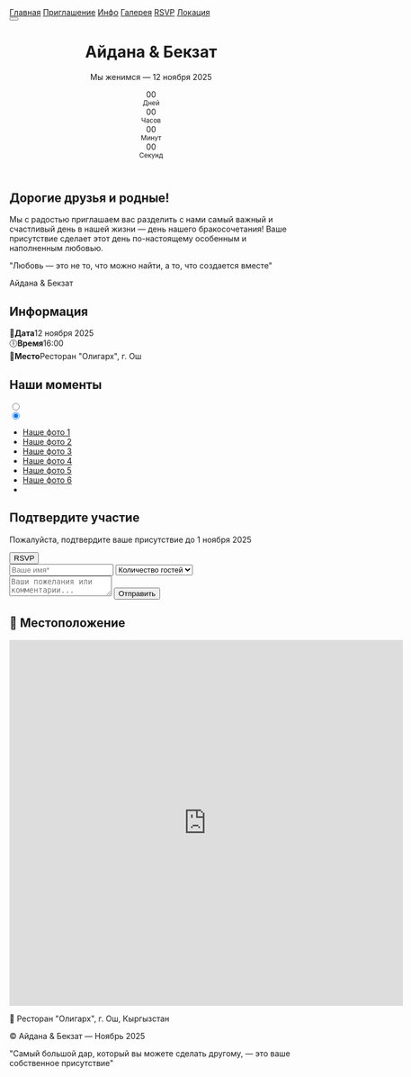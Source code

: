 <html lang="ru">
<head>
  <meta charset="utf-8" />
  <meta name="viewport" content="width=device-width,initial-scale=1" />
  <title>Вариант 1 — Современная классика — Айдана & Бекзат</title>
  <link href="https://fonts.googleapis.com/css2?family=Great+Vibes&family=Montserrat:wght@300;400;500;600&family=Dancing+Script:wght@400;500;600;700&family=Playfair+Display:wght@400;500;600&display=swap" rel="stylesheet">
  <link rel="stylesheet" href="https://unpkg.com/aos@2.3.1/dist/aos.css" />
  <link rel="stylesheet" href="style.css" />
</head>
<body>
  <!-- Animated Background -->
  <div class="animated-bg">
    <div class="shape shape-1"></div>
    <div class="shape shape-2"></div>
    <div class="shape shape-3"></div>
    <div class="shape shape-4"></div>
    <div class="shape shape-5"></div>
  </div>

  <nav class="nav">
    <a href="#hero" class="nav-link">Главная</a>
    <a href="#invitation" class="nav-link">Приглашение</a>
    <a href="#info" class="nav-link">Инфо</a>
    <a href="#gallery" class="nav-link">Галерея</a>
    <a href="#rsvp" class="nav-link">RSVP</a>
    <a href="#location" class="nav-link">Локация</a>
  </nav>

  <!-- Music Controls -->
  <div class="music-controls">
    <button id="musicToggle" class="music-button">
      <svg viewBox="0 0 24 24">
        <path d="M12 3v10.55c-.59-.34-1.27-.55-2-.55-2.21 0-4 1.79-4 4s1.79 4 4 4 4-1.79 4-4V7h4V3h-6z"/>
      </svg>
    </button>
  </div>

  <header id="hero" class="hero" data-aos="fade-down">
    <div class="hero-inner">
      <h1 class="names">Айдана <span>&</span> Бекзат</h1>
      <p class="subtitle">Мы женимся — 12 ноября 2025</p>
      <div class="countdown">
        <div class="item"><div id="days">00</div><small>Дней</small></div>
        <div class="item"><div id="hours">00</div><small>Часов</small></div>
        <div class="item"><div id="minutes">00</div><small>Минут</small></div>
        <div class="item"><div id="seconds">00</div><small>Секунд</small></div>
      </div>
    </div>
  </header>

  <main>
    <!-- Invitation Section -->
    <section id="invitation" class="section invitation-section" data-aos="fade-up">
      <div class="invitation-card">
        <h2 class="invitation-title">Дорогие друзья и родные!</h2>
        <p class="invitation-text">
          Мы с радостью приглашаем вас разделить с нами самый важный и счастливый день в нашей жизни — 
          день нашего бракосочетания! Ваше присутствие сделает этот день по-настоящему особенным и наполненным любовью.
        </p>
        <div class="quote">
          <p>"Любовь — это не то, что можно найти, а то, что создается вместе"</p>
        </div>
        <div class="couple-names">Айдана & Бекзат</div>
      </div>
    </section>
    <section id="info" class="section" data-aos="fade-up">
      <h2>Информация</h2>
      <div class="cards">
        <div class="card" data-aos="zoom-in" data-aos-delay="100">📅<strong>Дата</strong><span>12 ноября 2025</span></div>
        <div class="card" data-aos="zoom-in" data-aos-delay="200">🕕<strong>Время</strong><span>16:00</span></div>
        <div class="card" data-aos="zoom-in" data-aos-delay="300">📍<strong>Место</strong><span>Ресторан "Олигарх", г. Ош</span></div>
      </div>
    </section>
    <section id="gallery" class="section gallery" data-aos="zoom-in">
      <h2>Наши моменты</h2>
      <div class="carousel">
        <div class="carousel-control-button left">
          <input type="radio" name="carousel-control-input">
        </div>
        <div class="carousel-control-button right">
          <input type="radio" name="carousel-control-input" checked>
        </div>
        <div class="carousel-rotation-direction">
          <ul class="carousel-item-wrapper" style="--_num-elements: 6">
            <li class="carousel-item" style="--_index: 1; --_image-url: url('https://picsum.photos/seed/p1/800/600')">
              <a href="#">Наше фото 1</a>
            </li>
            <li class="carousel-item" style="--_index: 2; --_image-url: url('https://picsum.photos/seed/p2/800/600')">
              <a href="#">Наше фото 2</a>
            </li>
            <li class="carousel-item" style="--_index: 3; --_image-url: url('https://picsum.photos/seed/p3/800/600')">
              <a href="#">Наше фото 3</a>
            </li>
            <li class="carousel-item" style="--_index: 4; --_image-url: url('https://picsum.photos/seed/p4/800/600')">
              <a href="#">Наше фото 4</a>
            </li>
            <li class="carousel-item" style="--_index: 5; --_image-url: url('https://picsum.photos/seed/p5/800/600')">
              <a href="#">Наше фото 5</a>
            </li>
            <li class="carousel-item" style="--_index: 6; --_image-url: url('https://picsum.photos/seed/p6/800/600')">
              <a href="#">Наше фото 6</a>
            </li>
            <li class="carousel-ground"></li>
          </ul>
        </div>
      </div>
    </section>
    <section id="rsvp" class="section" data-aos="fade-up">
      <h2>Подтвердите участие</h2>
      <p class="rsvp-subtitle">Пожалуйста, подтвердите ваше присутствие до 1 ноября 2025</p>
      <button id="toggleForm" class="btn">RSVP</button>
      <form id="form1" class="rsvp-form" onsubmit="return false;">
        <input id="name1" placeholder="Ваше имя*" required>
        <select id="guests1" required>
          <option value="">Количество гостей</option>
          <option>1</option>
          <option>2</option>
          <option>3</option>
          <option>4</option>
          <option>5</option>
        </select>
        <textarea id="message1" placeholder="Ваши пожелания или комментарии..."></textarea>
        <button class="btn">Отправить</button>
      </form>
    </section>
    <section id="location" class="section" data-aos="fade-up">
      <h2>📍 Местоположение</h2>
      <div class="map-container">
        <iframe src="https://www.google.com/maps/embed?pb=!1m18!1m12!1m3!1d3033.1515796129434!2d72.76652279999999!3d40.51614059999999!2m3!1f0!2f0!3f0!3m2!1i1024!2i768!4f13.1!3m3!1m2!1s0x38bdac5d7cdf8579%3A0x3414aba134ac8869!2z0J7Qu9C40LPQsNGA0YUg0YDQtdGB0YLQvtGA0LDQvdGL!5e0!3m2!1sru!2skg!4v1760626730071!5m2!1sru!2skg" width="700" height="650" style="border:0;" allowfullscreen="" loading="lazy" referrerpolicy="no-referrer-when-downgrade"></iframe>
      </div>
      <p class="map-address">📍 Ресторан "Олигарх", г. Ош, Кыргызстан</p>
    </section>
  </main>

  <footer class="footer">
    <p>© Айдана & Бекзат — Ноябрь 2025</p>
    <p class="footer-quote">"Самый большой дар, который вы можете сделать другому, — это ваше собственное присутствие"</p>
  </footer>

  <audio id="music1" loop preload="auto">
    <source src="Indila - Love Story (Version Orchestral (2).mp3" type="audio/mpeg">
  </audio>

  <script src="https://unpkg.com/aos@2.3.1/dist/aos.js"></script>
  <script src="https://cdnjs.cloudflare.com/ajax/libs/qrious/4.0.0/qrious.min.js"></script>
  <script src="app.js"></script>
</body>
</html>
